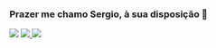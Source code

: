 ### Prazer me chamo Sergio, à sua disposição 👋

<div>
  
  <a href = "mailto:sergio.s.dias.jr@gmail.com"> <img src="https://img.shields.io/badge/-Gmail-%23333?style=for-the-badge&logo=gmail&logoColor=white" target="_blank"></a>
  <a href = "[(https://www.linkedin.com/in/sergio-dias-jr/)" target="_blank"> <img src="https://img.shields.io/badge/-LinkedIn-%230077B5?style=for-the-badge&logo=linkedin&logoColor=white" target="_blank"> </a> 
  <a href = "https://instagram.com/sjotaa_" target="_blank"> <img src="https://img.shields.io/badge/-Instagram-%23E4405F?style=for-the-badge&logo=instagram&logoColor=white" target="_blank"> </a>
 	
</div>
